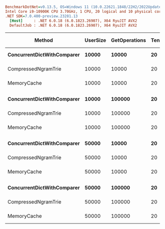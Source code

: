 ``` ini

BenchmarkDotNet=v0.13.5, OS=Windows 11 (10.0.22621.1848/22H2/2022Update/SunValley2)
Intel Core i9-10900K CPU 3.70GHz, 1 CPU, 20 logical and 10 physical cores
.NET SDK=7.0.400-preview.23281.13
  [Host]     : .NET 6.0.18 (6.0.1823.26907), X64 RyuJIT AVX2
  DefaultJob : .NET 6.0.18 (6.0.1823.26907), X64 RyuJIT AVX2


```
|                     Method | UserSize | GetOperations | TenantSize |      Mean |     Error |    StdDev |    Median | Ratio | RatioSD |      Gen0 |      Gen1 |     Gen2 | Allocated | Alloc Ratio |
|--------------------------- |--------- |-------------- |----------- |----------:|----------:|----------:|----------:|------:|--------:|----------:|----------:|---------:|----------:|------------:|
| **ConcurrentDictWithComparer** |    **10000** |         **10000** |         **20** |  **5.945 ms** | **0.1185 ms** | **0.2746 ms** |  **5.911 ms** |  **1.00** |    **0.00** |  **406.2500** |  **281.2500** | **117.1875** |    **3.6 MB** |        **1.00** |
|        CompressedNgramTrie |    10000 |         10000 |         20 |  3.575 ms | 0.0674 ms | 0.0563 ms |  3.560 ms |  0.61 |    0.03 |  796.8750 |  398.4375 |        - |   7.97 MB |        2.21 |
|                MemoryCache |    10000 |         10000 |         20 |  8.439 ms | 0.1615 ms | 0.1795 ms |  8.366 ms |  1.42 |    0.06 |  531.2500 |  312.5000 |  93.7500 |   4.48 MB |        1.24 |
|                            |          |               |            |           |           |           |           |       |         |           |           |          |           |             |
| **ConcurrentDictWithComparer** |    **10000** |        **100000** |         **20** | **16.569 ms** | **0.3278 ms** | **0.4376 ms** | **16.456 ms** |  **1.00** |    **0.00** |  **406.2500** |  **250.0000** |  **93.7500** |   **3.94 MB** |        **1.00** |
|        CompressedNgramTrie |    10000 |        100000 |         20 | 11.883 ms | 0.2375 ms | 0.3768 ms | 11.841 ms |  0.72 |    0.03 | 3375.0000 |  734.3750 | 234.3750 |  31.31 MB |        7.95 |
|                MemoryCache |    10000 |        100000 |         20 | 21.870 ms | 0.3262 ms | 0.2891 ms | 21.800 ms |  1.31 |    0.04 |  500.0000 |  281.2500 |  62.5000 |   4.64 MB |        1.18 |
|                            |          |               |            |           |           |           |           |       |         |           |           |          |           |             |
| **ConcurrentDictWithComparer** |    **50000** |         **10000** |         **20** | **37.952 ms** | **0.7299 ms** | **0.9490 ms** | **37.859 ms** |  **1.00** |    **0.00** | **1937.5000** | **1125.0000** | **375.0000** |  **18.25 MB** |        **1.00** |
|        CompressedNgramTrie |    50000 |         10000 |         20 | 66.283 ms | 1.1522 ms | 1.0778 ms | 66.161 ms |  1.74 |    0.05 | 3750.0000 | 2250.0000 | 750.0000 |  32.62 MB |        1.79 |
|                MemoryCache |    50000 |         10000 |         20 | 46.980 ms | 0.8746 ms | 2.2886 ms | 46.349 ms |  1.23 |    0.06 | 2181.8182 | 1272.7273 | 363.6364 |  19.14 MB |        1.05 |
|                            |          |               |            |           |           |           |           |       |         |           |           |          |           |             |
| **ConcurrentDictWithComparer** |    **50000** |        **100000** |         **20** | **57.379 ms** | **2.2877 ms** | **6.6007 ms** | **57.719 ms** |  **1.00** |    **0.00** | **1727.2727** | **1000.0000** | **272.7273** |  **18.14 MB** |        **1.00** |
|        CompressedNgramTrie |    50000 |        100000 |         20 | 80.262 ms | 2.0618 ms | 6.0794 ms | 79.914 ms |  1.42 |    0.19 | 6166.6667 | 2833.3333 | 833.3333 |  55.96 MB |        3.08 |
|                MemoryCache |    50000 |        100000 |         20 | 62.809 ms | 1.2413 ms | 3.3347 ms | 61.742 ms |  1.12 |    0.16 | 2142.8571 | 1142.8571 | 285.7143 |  19.25 MB |        1.06 |

